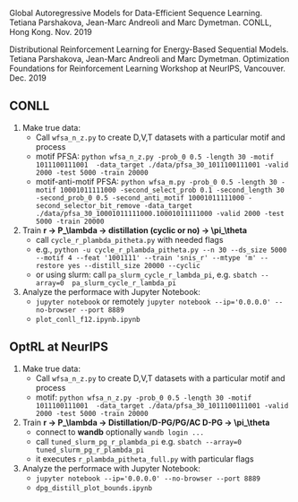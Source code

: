 Global Autoregressive Models for Data-Efficient Sequence Learning. Tetiana Parshakova, Jean-Marc Andreoli and Marc Dymetman. CONLL, Hong Kong. Nov. 2019

Distributional Reinforcement Learning for Energy-Based Sequential Models. Tetiana Parshakova, Jean-Marc Andreoli and Marc Dymetman. Optimization Foundations for Reinforcement Learning Workshop at NeurIPS, Vancouver. Dec. 2019



## CONLL  
1. Make true data:
   - Call `wfsa_n_z.py` to create D,V,T datasets with a particular motif and process
   - motif PFSA: `python wfsa_n_z.py -prob_0 0.5 -length 30 -motif 1011100111001  -data_target ./data/pfsa_30_1011100111001 -valid 2000 -test 5000 -train 20000`
   - motif-anti-motif PFSA: `python wfsa_m.py -prob_0 0.5 -length 30 -motif 10001011111000 -second_select_prob 0.1 -second_length 30 -second_prob_0 0.5 -second_anti_motif 10001011111000 -second_selector_bit_remove -data_target ./data/pfsa_30_10001011111000.10001011111000 -valid 2000 -test 5000 -train 20000`
2. Train **r -> P_\lambda -> distillation (cyclic or no) -> \pi_\theta**
   - call `cycle_r_plambda_pitheta.py` with needed flags
   - e.g., `python -u cycle_r_plambda_pitheta.py --n 30 --ds_size 5000 --motif 4 --feat '1001111' --train 'snis_r' --mtype 'm' --restore yes --distill_size 20000 --cyclic`
   - or using slurm: call `pa_slurm_cycle_r_lambda_pi`, e.g. `sbatch --array=0  pa_slurm_cycle_r_lambda_pi`
3. Analyze the performace with Jupyter Notebook:
   - `jupyter notebook` or remotely `jupyter notebook --ip='0.0.0.0' --no-browser --port 8889`
   - `plot_conll_f12.ipynb.ipynb`

   
   
## OptRL at NeurIPS
1. Make true data:
   - Call `wfsa_n_z.py` to create D,V,T datasets with a particular motif and process
   - motif: `python wfsa_n_z.py -prob_0 0.5 -length 30 -motif 1011100111001  -data_target ./data/pfsa_30_1011100111001 -valid 2000 -test 5000 -train 20000`
2. Train **r -> P_\lambda -> Distillation/D-PG/PG/AC D-PG -> \pi_\theta**
   - connect to **wandb** optionally `wandb login ...`
   - call `tuned_slurm_pg_r_plambda_pi` e.g. `sbatch --array=0  tuned_slurm_pg_r_plambda_pi`
   - it executes `r_plambda_pitheta_full.py` with particular flags
3. Analyze the performace with Jupyter Notebook:
   - `jupyter notebook --ip='0.0.0.0' --no-browser --port 8889`
   - `dpg_distill_plot_bounds.ipynb`

